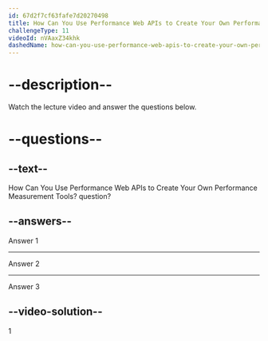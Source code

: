 ```yaml
---
id: 67d2f7cf63fafe7d20270498
title: How Can You Use Performance Web APIs to Create Your Own Performance Measurement Tools?
challengeType: 11
videoId: nVAaxZ34khk
dashedName: how-can-you-use-performance-web-apis-to-create-your-own-performance-measurement-tools
---
```


# --description--

Watch the lecture video and answer the questions below.

# --questions--

## --text--

How Can You Use Performance Web APIs to Create Your Own Performance Measurement Tools? question?

## --answers--

Answer 1

---

Answer 2

---

Answer 3

## --video-solution--

1
